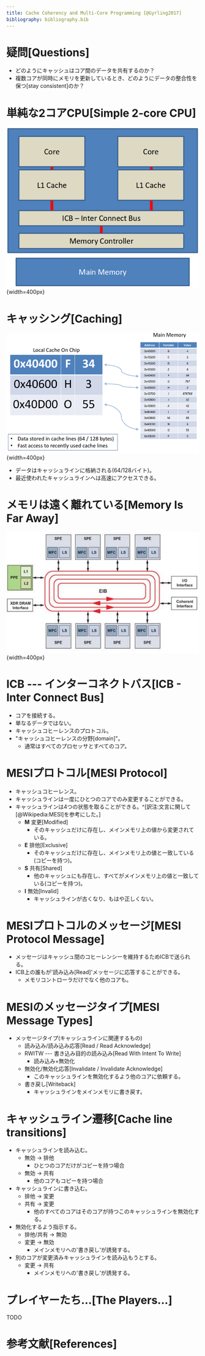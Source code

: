 ```yaml
---
title: Cache Coherency and Multi-Core Programming [@Gyrling2017]
bibliography: bibliography.bib
---
```

# 疑問[Questions]

- どのようにキャッシュはコア間のデータを共有するのか？
- 複数コアが同時にメモリを更新しているとき、どのようにデータの整合性を保つ[stay consistent]のか？

# 単純な2コアCPU[Simple 2-core CPU]

![](assets/04.png){width=400px}

# キャッシング[Caching]

![](assets/05.png){width=400px}

- データはキャッシュラインに格納される(64/128バイト)。
- 最近使われたキャッシュラインへは高速にアクセスできる。

# メモリは遠く離れている[Memory Is Far Away]

![PS3のアーキテクチャ](assets/06.png){width=400px}

# ICB --- インターコネクトバス[ICB - Inter Connect Bus]

- コアを接続する。
- 単なるデータではない。
- キャッシュコヒーレンスのプロトコル。
- "キャッシュコヒーレンスの分野[domain]"。
    - 通常はすべてのプロセッサとすべてのコア。

# MESIプロトコル[MESI Protocol]

- キャッシュコヒーレンス。
- キャッシュラインは一度にひとつのコアでのみ変更することができる。
- キャッシュラインは4つの状態を取ることができる。^[訳注:文言に関して[@Wikipedia:MESI]を参考にした。]
    - **M** 変更[Modified]
        - そのキャッシュだけに存在し、メインメモリ上の値から変更されている。
    - **E** 排他[Exclusive]
        - そのキャッシュだけに存在し、メインメモリ上の値と一致している(コピーを持つ)。
    - **S** 共有[Shared]
        - 他のキャッシュにも存在し、すべてがメインメモリ上の値と一致している(コピーを持つ)。
    - **I** 無効[Invalid]
        - キャッシュラインが古くなり、もはや正しくない。

# MESIプロトコルのメッセージ[MESI Protocol Message]

- メッセージはキャッシュ間のコヒーレンシーを維持するためICBで送られる。
- ICB上の誰もが'読み込み[Read]'メッセージに応答することができる。
    - メモリコントローラだけでなく他のコアも。

# MESIのメッセージタイプ[MESI Message Types]

- メッセージタイプ(キャッシュラインに関連するもの)
    - 読み込み/読み込み応答[Read / Read Acknowledge]
    - RWITW --- 書き込み目的の読み込み[Read With Intent To Write]
        - 読み込み+無効化
    - 無効化/無効化応答[Invalidate / Invalidate Acknowledge]
        - このキャッシュラインを無効化するよう他のコアに依頼する。
    - 書き戻し[Writeback]
        - キャッシュラインをメインメモリに書き戻す。

# キャッシュライン遷移[Cache line transitions]

- キャッシュラインを読み込む。
    - 無効 -> 排他
        - ひとつのコアだけがコピーを持つ場合
    - 無効 -> 共有
        - 他のコアもコピーを持つ場合
- キャッシュラインに書き込む。
    - 排他 -> 変更
    - 共有 -> 変更
        - 他のすべてのコアはそのコアが持つこのキャッシュラインを無効化する。
- 無効化するよう指示する。
    - 排他/共有 -> 無効
    - 変更 -> 無効
        - メインメモリへの'書き戻し'が誘発する。
- 別のコアが変更済みキャッシュラインを読み込もうとする。
    - 変更 -> 共有
        - メインメモリへの'書き戻し'が誘発する。

# プレイヤーたち…[The Players...]

TODO

# 参考文献[References]
